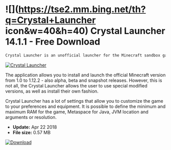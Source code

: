 # ![](https://tse2.mm.bing.net/th?q=Crystal+Launcher icon&w=40&h=40) Crystal Launcher 14.1.1 - Free Download

```sh
Crystal Launcher is an unofficial launcher for the Minecraft sandbox game that has been made available for Windows, Linux and Mac OS. Thanks to it, we will install the selected version of the game on the computer, use mods, and join the game on the NightVision servers.
```
[![Crystal Launcher](https://gallery.dpcdn.pl/imgc/Tools/81993/g_-_420x350_1.5_-_x8fa92afc-27bf-4e2f-98dd-9ed016e49a53.png)](https://softexe.net/win/games-entertainment/other/crystal-launcher:pRceh.html)

The application allows you to install and launch the official Minecraft version from 1.0 to 1.12.2 - also alpha, beta and snapshot releases. However, this is not all, the Crystal Launcher allows the user to use special modified versions, as well as install their own fashion.
 
 Crystal Launcher has a lot of settings that allow you to customize the game to your preferences and equipment. It is possible to define the minimum and maximum RAM for the game, Metaspace for Java, JVM location and arguments or resolution.


- **Update:** Apr 22 2018
- **File size:** 0.57 MB

[![Download](https://cdn.softexe.net/static/img/download.png)](https://softexe.net/win/games-entertainment/other/crystal-launcher:pRceh.html)

